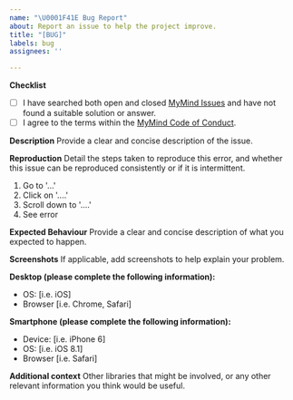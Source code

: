 ```yaml
---
name: "\U0001F41E Bug Report"
about: Report an issue to help the project improve.
title: "[BUG]"
labels: bug
assignees: ''

---
```


**Checklist**
- [ ] I have searched both open and closed [MyMind Issues](https://github.com/towaquimbayo/MyMind/issues) and have not found a suitable solution or answer.
- [ ] I agree to the terms within the [MyMind Code of Conduct](https://github.com/towaquimbayo/MyMind/blob/main/CODE_OF_CONDUCT.md).

**Description**
Provide a clear and concise description of the issue.

**Reproduction**
Detail the steps taken to reproduce this error, and whether this issue can be reproduced consistently or if it is intermittent.

1. Go to '...'
2. Click on '....'
3. Scroll down to '....'
4. See error

**Expected Behaviour**
Provide a clear and concise description of what you expected to happen.

**Screenshots**
If applicable, add screenshots to help explain your problem.

**Desktop (please complete the following information):**
 - OS: [i.e. iOS]
 - Browser [i.e. Chrome, Safari]

**Smartphone (please complete the following information):**
 - Device: [i.e. iPhone 6]
 - OS: [i.e. iOS 8.1]
 - Browser [i.e. Safari]

**Additional context**
Other libraries that might be involved, or any other relevant information you think would be useful.
